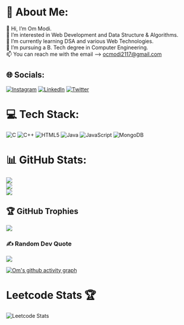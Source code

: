 # 💫 About Me:
👋 Hi, I’m Om Modi.<br>👀 I’m interested in Web Development and Data Structure & Algorithms.<br>🌱 I’m currently learning DSA and various Web Technologies.<br>💞️ I’m pursuing a B. Tech degree in Computer Engineering.<br>📫 You can reach me with the email --> ocmodi2117@gmail.com


## 🌐 Socials:
[![Instagram](https://img.shields.io/badge/Instagram-%23E4405F.svg?logo=Instagram&logoColor=white)](https://instagram.com/_i_m_om21_) [![LinkedIn](https://img.shields.io/badge/LinkedIn-%230077B5.svg?logo=linkedin&logoColor=white)](https://linkedin.com/in/om-modi-64a79a231) [![Twitter](https://img.shields.io/badge/Twitter-%231DA1F2.svg?logo=Twitter&logoColor=white)](https://twitter.com/ocmodi2117) 

# 💻 Tech Stack:
![C](https://img.shields.io/badge/c-%2300599C.svg?style=for-the-badge&logo=c&logoColor=white) ![C++](https://img.shields.io/badge/c++-%2300599C.svg?style=for-the-badge&logo=c%2B%2B&logoColor=white) ![HTML5](https://img.shields.io/badge/html5-%23E34F26.svg?style=for-the-badge&logo=html5&logoColor=white) ![Java](https://img.shields.io/badge/java-%23ED8B00.svg?style=for-the-badge&logo=java&logoColor=white) ![JavaScript](https://img.shields.io/badge/javascript-%23323330.svg?style=for-the-badge&logo=javascript&logoColor=%23F7DF1E) ![MongoDB](https://img.shields.io/badge/MongoDB-%234ea94b.svg?style=for-the-badge&logo=mongodb&logoColor=white)
# 📊 GitHub Stats:
![](https://github-readme-stats.vercel.app/api?username=ocmodi21&theme=nightowl&hide_border=false&include_all_commits=false&count_private=false)<br/>
![](https://github-readme-streak-stats.herokuapp.com/?user=ocmodi21&theme=nightowl&hide_border=false)<br/>
![](https://github-readme-stats.vercel.app/api/top-langs/?username=ocmodi21&theme=nightowl&hide_border=false&include_all_commits=false&count_private=false&layout=compact)

## 🏆 GitHub Trophies
![](https://github-profile-trophy.vercel.app/?username=ocmodi21&theme=dracula&no-frame=true&no-bg=true&margin-w=4)

### ✍️ Random Dev Quote
![](https://quotes-github-readme.vercel.app/api?type=horizontal&theme=radical)

[![Om's github activity graph](https://github-readme-activity-graph.cyclic.app/graph?username=ocmodi21&bg_color=fffff0&color=708090&line=24292e&point=24292e&area=true&hide_border=true)](https://github.com/ocmodi21/github-readme-activity-graph)

# Leetcode Stats 🏆

![Leetcode Stats](https://leetcard.jacoblin.cool/ocmodi21?ext=heatmap)

